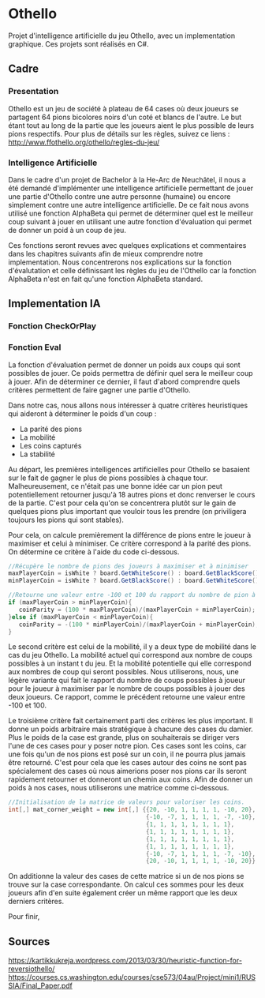 # Othello

Projet d'intelligence artificielle du jeu Othello, avec un implementation graphique. 
Ces projets sont réalisés en C#.

## Cadre

### Presentation

Othello est un jeu de société à plateau de 64 cases où deux joueurs se partagent 64 pions bicolores noirs d'un coté et blancs de l'autre. Le but étant tout au long de la partie que les joueurs aient le plus possible de leurs pions respectifs. Pour plus de détails sur les règles, suivez ce liens : http://www.ffothello.org/othello/regles-du-jeu/

### Intelligence Artificielle

Dans le cadre d'un projet de Bachelor à la He-Arc de Neuchâtel, il nous a été demandé d'implémenter une intelligence artificielle permettant de jouer une partie d'Othello contre une autre personne (humaine) ou encore simplement contre une autre intelligence artificielle. De ce fait nous avons utilisé une fonction AlphaBeta qui permet de déterminer quel est le meilleur coup suivant à jouer en utilisant une autre fonction d'évaluation qui permet de donner un poid à un coup de jeu.

Ces fonctions seront revues avec quelques explications et commentaires dans les chapitres suivants afin de mieux comprendre notre implementation. Nous concentrerons nos explications sur la fonction d'évalutation et celle définissant les règles du jeu de l'Othello car la fonction AlphaBeta n'est en fait qu'une fonction AlphaBeta standard.

## Implementation IA

### Fonction CheckOrPlay

### Fonction Eval

La fonction d'évaluation permet de donner un poids aux coups qui sont possibles de jouer. Ce poids permettra de définir quel sera le meilleur coup à jouer. Afin de déterminer ce dernier, il faut d'abord comprendre quels critères permettent de faire gagner une partie d'Othello. 

Dans notre cas, nous allons nous intéresser à quatre critères heuristiques qui aideront à déterminer le poids d'un coup : 

- La parité des pions
- La mobilité
- Les coins capturés
- La stabilité

Au départ, les premières intelligences artificielles pour Othello se basaient sur le fait de gagner le plus de pions possibles à chaque tour. Malheureusement, ce n'était pas une bonne idée car un pion peut potentiellement retourner jusqu'à 18 autres pions et donc renverser le cours de la partie. C'est pour cela qu'on se concentrera plutôt sur le gain de quelques pions plus important que vouloir tous les prendre (on priviligera toujours les pions qui sont stables). 

Pour cela, on calcule premièrement la différence de pions entre le joueur à maximiser et celui à minimiser. Ce critère correspond à la parité des pions. On détermine ce critère à l'aide du code ci-dessous.

```c#
//Récupère le nombre de pions des joueurs à maximiser et à minimiser
maxPlayerCoin = isWhite ? board.GetWhiteScore() : board.GetBlackScore();
minPlayerCoin = isWhite ? board.GetBlackScore() : board.GetWhiteScore();

//Retourne une valeur entre -100 et 100 du rapport du nombre de pion à maximiser sur le total des deux joueurs
if (maxPlayerCoin > minPlayerCoin){ 
   coinParity = (100 * maxPlayerCoin)/(maxPlayerCoin + minPlayerCoin);
}else if (maxPlayerCoin < minPlayerCoin){
   coinParity = -(100 * minPlayerCoin)/(maxPlayerCoin + minPlayerCoin);
}
```
Le second critère est celui de la mobilité, il y a deux type de mobilité dans le cas du jeu Othello. La mobilité actuel qui correspond aux nombre de coups possibles à un instant t du jeu. Et la mobilité potentielle qui elle correspond aux nombres de coup qui seront possibles. Nous utiliserons, nous, une légère variante qui fait le rapport du nombre de coups possibles à joueur pour le joueur à maximiser par le nombre de coups possibles à jouer des deux joueurs. Ce rapport, comme le précédent retourne une valeur entre -100 et 100. 

Le troisième critère fait certainement parti des critères les plus important. Il donne un poids arbitraire mais stratégique à chacune des cases du damier. Plus le poids de la case est grande, plus on souhaiterais se diriger vers l'une de ces cases pour y poser notre pion. Ces cases sont les coins, car une fois qu'un de nos pions est posé sur un coin, il ne pourra plus jamais être retourné. C'est pour cela que les cases autour des coins ne sont pas spécialement des cases où nous aimerions poser nos pions car ils seront rapidement retourner et donneront un chemin aux coins. Afin de donner un poids à nos cases, nous utiliserons une matrice comme ci-dessous.

```c#
//Initialisation de la matrice de valeurs pour valoriser les coins. 
int[,] mat_corner_weight = new int[,] {{20, -10, 1, 1, 1, 1, -10, 20},
                                       {-10, -7, 1, 1, 1, 1, -7, -10},
                                       {1, 1, 1, 1, 1, 1, 1, 1},
                                       {1, 1, 1, 1, 1, 1, 1, 1},
                                       {1, 1, 1, 1, 1, 1, 1, 1},
                                       {1, 1, 1, 1, 1, 1, 1, 1},
                                       {-10, -7, 1, 1, 1, 1, -7, -10},
                                       {20, -10, 1, 1, 1, 1, -10, 20}};
``` 

On additionne la valeur des cases de cette matrice si un de nos pions se trouve sur la case correspondante. On calcul ces sommes pour les deux joueurs afin d'en suite également créer un même rapport que les deux derniers critères. 

Pour finir, 

## Sources

https://kartikkukreja.wordpress.com/2013/03/30/heuristic-function-for-reversiothello/
https://courses.cs.washington.edu/courses/cse573/04au/Project/mini1/RUSSIA/Final_Paper.pdf
